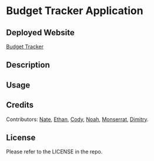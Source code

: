 # Budget Tracker Application

## Deployed Website

[Budget Tracker](https://ancient-peak-64491.herokuapp.com/)

## Description

## Usage

## Credits

Contributors: 
[Nate](https://github.com/Nate-Kleinsorge), 
[Ethan](https://github.com/edogtheninja),
[Cody](https://github.com/codyrhunt77), 
[Noah](https://github.com/Zeladras),
[Monserrat](https://github.com/monisprogramming),
[Dimitry](https://github.com/bgandreev).

## License

Please refer to the LICENSE in the repo.
